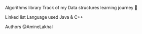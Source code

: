 Algorithms library
Track of my Data structures learning journey 🧮

Linked list
Language used
Java & C++

Authors
@AmineLakhal

